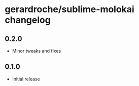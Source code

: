 # gerardroche/sublime-molokai changelog

## 0.2.0

* Minor tweaks and fixes

## 0.1.0

* Initial release
